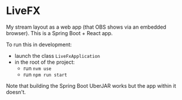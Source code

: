 # LiveFX

My stream layout as a web app (that OBS shows via an embedded browser).
This is a Spring Boot + React app.

To run this in development:

* launch the class `LiveFxApplication`
* in the root of the project:
    * run `nvm use`
    * run `npm run start`

Note that building the Spring Boot UberJAR works but the app within it doesn't.
